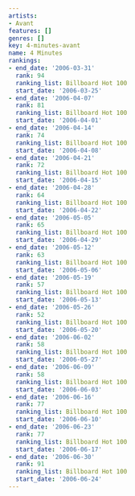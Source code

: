 ```yaml
---
artists:
- Avant
features: []
genres: []
key: 4-minutes-avant
name: 4 Minutes
rankings:
- end_date: '2006-03-31'
  rank: 94
  ranking_list: Billboard Hot 100
  start_date: '2006-03-25'
- end_date: '2006-04-07'
  rank: 81
  ranking_list: Billboard Hot 100
  start_date: '2006-04-01'
- end_date: '2006-04-14'
  rank: 74
  ranking_list: Billboard Hot 100
  start_date: '2006-04-08'
- end_date: '2006-04-21'
  rank: 72
  ranking_list: Billboard Hot 100
  start_date: '2006-04-15'
- end_date: '2006-04-28'
  rank: 64
  ranking_list: Billboard Hot 100
  start_date: '2006-04-22'
- end_date: '2006-05-05'
  rank: 65
  ranking_list: Billboard Hot 100
  start_date: '2006-04-29'
- end_date: '2006-05-12'
  rank: 63
  ranking_list: Billboard Hot 100
  start_date: '2006-05-06'
- end_date: '2006-05-19'
  rank: 57
  ranking_list: Billboard Hot 100
  start_date: '2006-05-13'
- end_date: '2006-05-26'
  rank: 52
  ranking_list: Billboard Hot 100
  start_date: '2006-05-20'
- end_date: '2006-06-02'
  rank: 58
  ranking_list: Billboard Hot 100
  start_date: '2006-05-27'
- end_date: '2006-06-09'
  rank: 58
  ranking_list: Billboard Hot 100
  start_date: '2006-06-03'
- end_date: '2006-06-16'
  rank: 77
  ranking_list: Billboard Hot 100
  start_date: '2006-06-10'
- end_date: '2006-06-23'
  rank: 77
  ranking_list: Billboard Hot 100
  start_date: '2006-06-17'
- end_date: '2006-06-30'
  rank: 91
  ranking_list: Billboard Hot 100
  start_date: '2006-06-24'
---
```


